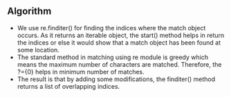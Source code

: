 ## Algorithm

- We use re.finditer() for finding the indices where the match object occurs. As it returns an iterable object, the start() method helps in return the indices or else it would show that a match object has been found at some location.
- The standard method in matching using re module is greedy which means the maximum number of characters are matched. Therefore, the ?={0} helps in minimum number of matches.
- The result is that by adding some modifications, the finditer() method returns a list of overlapping indices.
